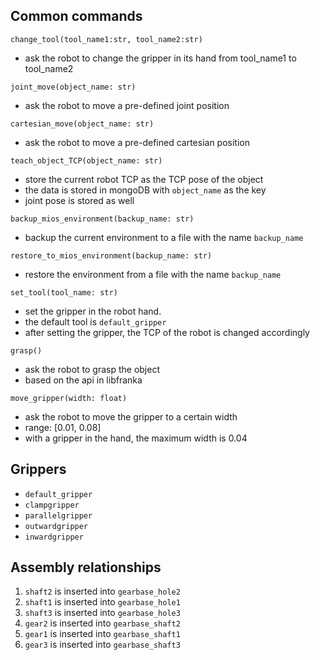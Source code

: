 ## Common commands

`change_tool(tool_name1:str, tool_name2:str)`
- ask the robot to change the gripper in its hand from tool_name1 to tool_name2

`joint_move(object_name: str)`
- ask the robot to move a pre-defined joint position

`cartesian_move(object_name: str)`
- ask the robot to move a pre-defined cartesian position

`teach_object_TCP(object_name: str)`
- store the current robot TCP as the TCP pose of the object
- the data is stored in mongoDB with `object_name` as the key
- joint pose is stored as well

`backup_mios_environment(backup_name: str)`
- backup the current environment to a file with the name `backup_name`

`restore_to_mios_environment(backup_name: str)`
- restore the environment from a file with the name `backup_name`

`set_tool(tool_name: str)`
- set the gripper in the robot hand.
- the default tool is `default_gripper`
- after setting the gripper, the TCP of the robot is changed accordingly

`grasp()`
- ask the robot to grasp the object
- based on the api in libfranka

`move_gripper(width: float)`
- ask the robot to move the gripper to a certain width
- range: [0.01, 0.08]
- with a gripper in the hand, the maximum width is 0.04

## Grippers
- `default_gripper`
- `clampgripper`
- `parallelgripper`
- `outwardgripper`
- `inwardgripper`

## Assembly relationships
1. `shaft2` is inserted into `gearbase_hole2`
2. `shaft1` is inserted into `gearbase_hole1`
3. `shaft3` is inserted into `gearbase_hole3`
4. `gear2` is inserted into `gearbase_shaft2`
5. `gear1` is inserted into `gearbase_shaft1`
6. `gear3` is inserted into `gearbase_shaft3`
